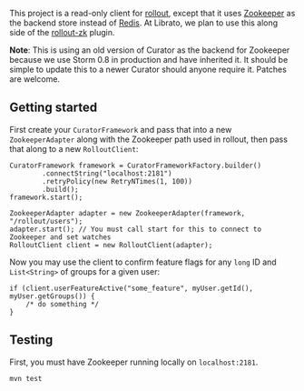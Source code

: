 This project is a read-only client for [rollout](https://github.com/FetLife/rollout/), except that it uses
[Zookeeper](http://zookeeper.apache.org/) as the backend store instead of [Redis](http://redis.io/). At Librato, we
plan to use this along side of the [rollout-zk](https://github.com/papertrail/rollout-zk) plugin.

**Note**: This is using an old version of Curator as the backend for Zookeeper because we use Storm 0.8 in production
and have inherited it. It should be simple to update this to a newer Curator should anyone require it. Patches are
welcome.

## Getting started

First create your `CuratorFramework` and pass that into a new `ZookeeperAdapter` along with the Zookeeper path used in
rollout, then pass that along to a new `RolloutClient`:

    CuratorFramework framework = CuratorFrameworkFactory.builder()
            .connectString("localhost:2181")
            .retryPolicy(new RetryNTimes(1, 100))
            .build();
    framework.start();

    ZookeeperAdapter adapter = new ZookeeperAdapter(framework, "/rollout/users");
    adapter.start(); // You must call start for this to connect to Zookeeper and set watches
    RolloutClient client = new RolloutClient(adapter);

Now you may use the client to confirm feature flags for any `long` ID and `List<String>` of groups for a given user:

    if (client.userFeatureActive("some_feature", myUser.getId(), myUser.getGroups()) {
        /* do something */
    }

## Testing

First, you must have Zookeeper running locally on `localhost:2181`.

    mvn test